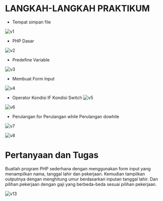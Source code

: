 # LANGKAH-LANGKAH PRAKTIKUM

- Tempat simpan file
  
![v1](https://github.com/Birrhamm/lab7_web/assets/115520530/1f2de33f-5c89-4a2d-962c-c0b4972e715b)

- PHP Dasar
  
![v2](https://github.com/Birrhamm/lab7_web/assets/115520530/1f2161c3-1df1-4979-8d2e-ded64fce407b)

- Predefine Variable
  
![v3](https://github.com/Birrhamm/lab7_web/assets/115520530/4e7f4f42-beff-4c0b-8a6a-7b502ca064c9)

- Membuat Form Input
  
![v4](https://github.com/Birrhamm/lab7_web/assets/115520530/59425283-3185-4e1e-a4c3-01192a6a26a6)

- Operator Kondisi IF Kondisi Switch
![v5](https://github.com/Birrhamm/lab7_web/assets/115520530/92b62e3f-ffd9-4f28-a3fb-93e93e63ba4f)

![v6](https://github.com/Birrhamm/lab7_web/assets/115520530/fb93fb2c-3201-46d1-9a8f-6f588eed086e)

- Perulangan for Perulangan while Perulangan dowhile
  
![v7](https://github.com/Birrhamm/lab7_web/assets/115520530/386d3e81-a9f8-4096-b01b-774018a08ef1)

![v8](https://github.com/Birrhamm/lab7_web/assets/115520530/e4db2df6-ba37-45b9-91a6-a25f80beb43c)

# Pertanyaan dan Tugas
Buatlah program PHP sederhana dengan menggunakan form input yang menampilkan
nama, tanggal lahir dan pekerjaan. Kemudian tampilkan outputnya dengan menghitung
umur berdasarkan inputan tanggal lahir. Dan pilihan pekerjaan dengan gaji yang
berbeda-beda sesuai pilihan pekerjaan.

![v13](https://github.com/Birrhamm/lab7_web/assets/115520530/acca5863-8029-4d1a-9d7d-07a97a22de7f)
